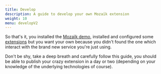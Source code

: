 ```yaml
---
title: Develop
description: A guide to develop your own Mozaïk extension
weight: 10
menu: developV2
---
```

So that's it, you installed the [Mozaïk demo](https://github.com/plouc/mozaik-demo), installed and configured some [extensions](/extensions) but you want your own because you didn't found the one which interact with the brand new service you're just using.

Don't be shy, take a deep breath and carefully follow this guide, you should be able to publish your crazy extension in a day or two (depending on your knowledge of the underlying technologies of course).

